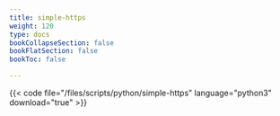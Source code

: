 ```yaml
---
title: simple-https
weight: 120
type: docs
bookCollapseSection: false
bookFlatSection: false
bookToc: false

---
```


{{< code file="/files/scripts/python/simple-https" language="python3" download="true" >}}
